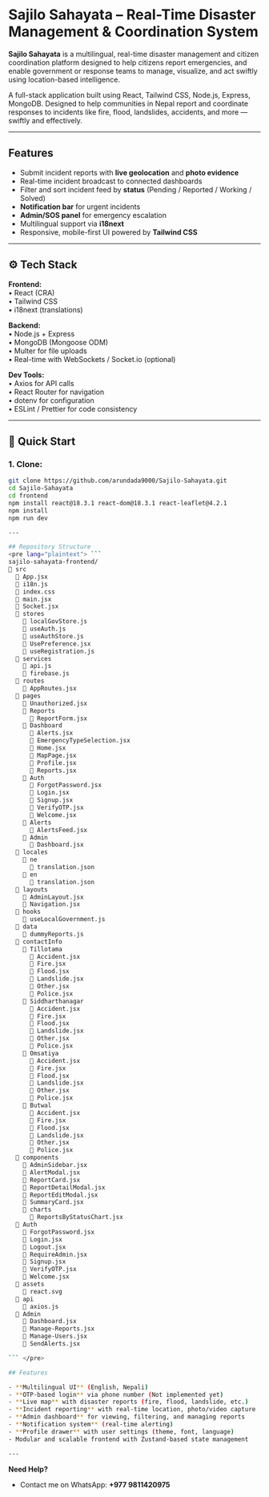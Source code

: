 # Sajilo Sahayata – Real-Time Disaster Management & Coordination System

**Sajilo Sahayata** is a multilingual, real-time disaster management and citizen coordination platform designed to help citizens report emergencies, and enable government or response teams to manage, visualize, and act swiftly using location-based intelligence.

A full-stack application built using React, Tailwind CSS, Node.js, Express, MongoDB. Designed to help communities in Nepal report and coordinate responses to incidents like fire, flood, landslides, accidents, and more — swiftly and effectively.

---

## Features

- Submit incident reports with **live geolocation** and **photo evidence**
- Real-time incident broadcast to connected dashboards
- Filter and sort incident feed by **status** (Pending / Reported / Working / Solved)
- **Notification bar** for urgent incidents
- **Admin/SOS panel** for emergency escalation
- Multilingual support via **i18next**
- Responsive, mobile-first UI powered by **Tailwind CSS**

---

## ⚙️ Tech Stack

**Frontend:**  
• React (CRA)  
• Tailwind CSS  
• i18next (translations)

**Backend:**  
• Node.js + Express  
• MongoDB (Mongoose ODM)  
• Multer for file uploads  
• Real-time with WebSockets / Socket.io (optional)

**Dev Tools:**  
• Axios for API calls  
• React Router for navigation  
• dotenv for configuration  
• ESLint / Prettier for code consistency

---

## 🚀 Quick Start

### 1. Clone:

````bash
git clone https://github.com/arundada9000/Sajilo-Sahayata.git
cd Sajilo-Sahayata
cd frontend
npm install react@18.3.1 react-dom@18.3.1 react-leaflet@4.2.1
npm install
npm run dev

---

## Repository Structure
<pre lang="plaintext"> ```
sajilo-sahayata-frontend/
📁 src
  📄 App.jsx
  📄 i18n.js
  📄 index.css
  📄 main.jsx
  📄 Socket.jsx
  📁 stores
    📄 localGovStore.js
    📄 useAuth.js
    📄 useAuthStore.js
    📄 UsePreference.jsx
    📄 useRegistration.js
  📁 services
    📄 api.js
    📄 firebase.js
  📁 routes
    📄 AppRoutes.jsx
  📁 pages
    📄 Unauthorized.jsx
    📁 Reports
      📄 ReportForm.jsx
    📁 Dashboard
      📄 Alerts.jsx
      📄 EmergencyTypeSelection.jsx
      📄 Home.jsx
      📄 MapPage.jsx
      📄 Profile.jsx
      📄 Reports.jsx
    📁 Auth
      📄 ForgotPassword.jsx
      📄 Login.jsx
      📄 Signup.jsx
      📄 VerifyOTP.jsx
      📄 Welcome.jsx
    📁 Alerts
      📄 AlertsFeed.jsx
    📁 Admin
      📄 Dashboard.jsx
  📁 locales
    📁 ne
      📄 translation.json
    📁 en
      📄 translation.json
  📁 layouts
    📄 AdminLayout.jsx
    📄 Navigation.jsx
  📁 hooks
    📄 useLocalGovernment.js
  📁 data
    📄 dummyReports.js
  📁 contactInfo
    📁 Tillotama
      📄 Accident.jsx
      📄 Fire.jsx
      📄 Flood.jsx
      📄 Landslide.jsx
      📄 Other.jsx
      📄 Police.jsx
    📁 Siddharthanagar
      📄 Accident.jsx
      📄 Fire.jsx
      📄 Flood.jsx
      📄 Landslide.jsx
      📄 Other.jsx
      📄 Police.jsx
    📁 Omsatiya
      📄 Accident.jsx
      📄 Fire.jsx
      📄 Flood.jsx
      📄 Landslide.jsx
      📄 Other.jsx
      📄 Police.jsx
    📁 Butwal
      📄 Accident.jsx
      📄 Fire.jsx
      📄 Flood.jsx
      📄 Landslide.jsx
      📄 Other.jsx
      📄 Police.jsx
  📁 components
    📄 AdminSidebar.jsx
    📄 AlertModal.jsx
    📄 ReportCard.jsx
    📄 ReportDetailModal.jsx
    📄 ReportEditModal.jsx
    📄 SummaryCard.jsx
    📁 charts
      📄 ReportsByStatusChart.jsx
  📁 Auth
    📄 ForgotPassword.jsx
    📄 Login.jsx
    📄 Logout.jsx
    📄 RequireAdmin.jsx
    📄 Signup.jsx
    📄 VerifyOTP.jsx
    📄 Welcome.jsx
  📁 assets
    📄 react.svg
  📁 api
    📄 axios.js
  📁 Admin
    📄 Dashboard.jsx
    📄 Manage-Reports.jsx
    📄 Manage-Users.jsx
    📄 SendAlerts.jsx

``` </pre>

## Features

- **Multilingual UI** (English, Nepali)
- **OTP-based login** via phone number (Not implemented yet)
- **Live map** with disaster reports (fire, flood, landslide, etc.)
- **Incident reporting** with real-time location, photo/video capture
- **Admin dashboard** for viewing, filtering, and managing reports
- **Notification system** (real-time alerting)
- **Profile drawer** with user settings (theme, font, language)
- Modular and scalable frontend with Zustand-based state management

---
````

**Need Help?**

- Contact me on WhatsApp: **+977 9811420975**
